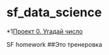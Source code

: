# sf_data_science


*1[Проект 0. Угадай число ](https://github.com/s1454/sf_data_science/tree/main/project%200)



SF homework
##Это тренеровка
